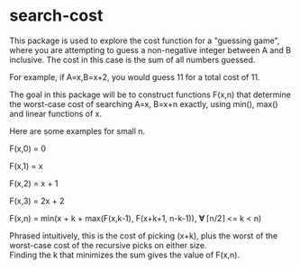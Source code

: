search-cost
===========
This package is used to explore the cost function for a "guessing game", 
where you are attempting to guess a non-negative integer between 
A and B inclusive.  The cost in this case is the sum of all numbers
guessed.

For example, if A=x,B=x+2, you would guess 11 for a total cost of 11.

The goal in this package will be to construct functions F(x,n) that 
determine the worst-case cost of searching A=x, B=x+n exactly, 
using min(), max() and linear functions of x.

Here are some examples for small n.

F(x,0) = 0

F(x,1) = x

F(x,2) = x + 1

F(x,3) = 2x + 2

F(x,n) = min(x + k + max(F(x,k-1), F(x+k+1, n-k-1)), **∀** ⌈n/2⌉ <= k < n)

Phrased intuitively, this is the cost of picking (x+k), plus the 
worst of the worst-case cost of the recursive picks on either size.  
Finding the k that minimizes the sum gives the value of F(x,n).
